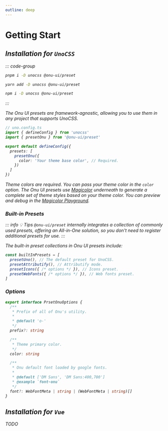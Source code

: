 ```yaml
---
outline: deep
---
```


# Getting Start

## <i i-logos-unocss /> Installation for `UnoCSS`

::: code-group
  ```bash [pnpm]
  pnpm i -D unocss @onu-ui/preset
  ```
  ```bash [yarn]
  yarn add -D unocss @onu-ui/preset
  ```
  ```bash [npm]
  npm i -D unocss @onu-ui/preset
  ```
:::

The Onu UI presets are framework-agnostic, allowing you to use them in any project that supports UnoCSS.

```ts {8}
// uno.config.ts
import { defineConfig } from 'unocss'
import { presetOnu } from '@onu-ui/preset'

export default defineConfig({
  presets: [
    presetOnu({
      color: 'Your theme base color', // Required.
    })
  ]
})
```

Theme colors are required. You can pass your theme color in the `color` option. The Onu UI presets use [Magicolor](https://github.com/zyyv/magic-color) underneath to generate a complete set of theme styles based on your theme color. You can preview and debug in the [Magicolor Playground](https://color.zyob.top/).

### <i i-carbon-window-preset /> Built-in Presets

::: info 💡 Tips
`@onu-ui/preset` internally integrates a collection of commonly used presets, offering an All-in-One solution, so you don't need to register additional presets for use.
:::

The built-in preset collections in Onu UI presets include:

```ts
const builtInPresets = [
  presetUno(), // The default preset for UnoCSS.
  presetAttributify(), // Attributify mode.
  presetIcons({ /* options */ }), // Icons preset.
  presetWebFonts({ /* options */ }), // Web fonts preset.
]
```

### <i i-carbon-sync-settings /> Options

```ts
export interface PrsetOnuOptions {
  /**
   * Prefix of all of Onu's utility.
   *
   * @default 'o-'
   */
  prefix?: string

  /**
   * Theme primary color.
   */
  color: string

  /**
   * Onu default font loaded by google fonts.
   *
   * @default ['DM Sans', 'DM Sans:400,700']
   * @example `font-onu`
   */
  font?: WebFontMeta | string | (WebFontMeta | string)[]
}
```

## <i i-logos-vue /> Installation for `Vue`

TODO
